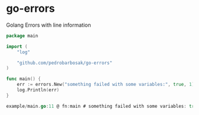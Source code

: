 # go-errors
Golang Errors with line information

```go
package main

import (
	"log"

	"github.com/pedrobarbosak/go-errors"
)

func main() {
	err := errors.New("something failed with some variables:", true, 1)
	log.Println(err)
}
```

```go
example/main.go:11 @ fn:main # something failed with some variables: true 1
```